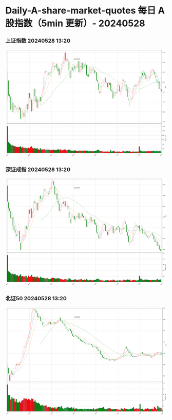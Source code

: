 
# Daily-A-share-market-quotes 每日 A 股指数（5min 更新）- 20240528

### 上证指数 20240528 13:20
![](./fig/2024/5/20240528-sh000001.png)

### 深证成指 20240528 13:20
![](./fig/2024/5/20240528-sz399001.png)

### 北证50 20240528 13:20
![](./fig/2024/5/20240528-bj899050.png)
